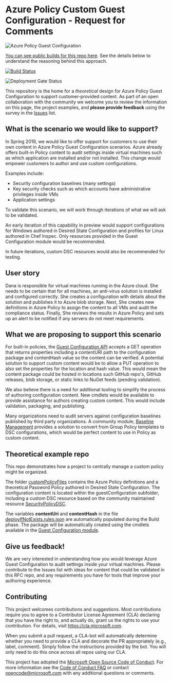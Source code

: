 # Azure Policy Custom Guest Configuration - Request for Comments
![Azure Policy Guest Configuration](https://contosodev.blob.core.windows.net/img/GuestConfigX.png)

[You can see public  builds for this repo here](https://dev.azure.com/azvmguestpolicy/CustomGuestConfiguration/_build).
See the details below to understand the reasoning behind this approach.

[![Build Status](https://dev.azure.com/azvmguestpolicy/CustomGuestConfiguration/_apis/build/status/Microsoft.rfc_customguestconfig?branchName=master)](https://dev.azure.com/azvmguestpolicy/CustomGuestConfiguration/_build/latest?definitionId=3?branchName=master)

![Deployment Gate Status](https://vsrm.dev.azure.com/azvmguestpolicy/_apis/public/Release/badge/8cf7364a-2490-4dd7-8353-5c7e17e8728d/1/2)

This repository is the home for a *theoretical* design for Azure Policy Guest Configuration
to support customer-provided content.
As part of an open collaboration with the community
we welcome you to review the information on this page,
the project examples,
and **please provide feedback** using the survey in the
[Issues](https://github.com/Microsoft/rfc_customguestconfig/issues)
list.

## What is the scenario we would like to support?

In Spring 2019,
we would like to offer support for customers to use their own content
in Azure Policy Guest Configuration scenarios.
Azure already offers built-in Policy content to audit settings
inside virtual machines such as which application are installed and/or not installed.
This change would empower customers to author
and use custom configurations.

Examples include:

- Security configuration baselines (many settings)
- Key security checks such as which accounts have administrative privileges inside VMs
- Application settings

To validate this scenario,
we will work through iterations of what we will ask to be validated.

An early iteration of this capability in preview would support
configurations for Windows authored in Desired State Configuration
and profiles for Linux authored in Chef Inspec.
Only resources provided in the Guest Configuration module
would be recommended.

In future iterations,
custom DSC resources would also be recommended for testing.

## User story

Dana is responsible for virtual machines running in the Azure cloud.
She needs to be certain that for all machines,
an anti-virus solution is installed and configured correctly.
She creates a configuration with details about the solution
and publishes it to Azure blob storage.
Next, She creates new definitions in Azure Policy
to assign the content to all VMs and audit the compliance status.
Finally, She reviews the results in Azure Policy and sets up an alert
to be notified if any servers do not meet requirements.

## What we are proposing to support this scenario

For built-in policies,
the
[Guest Configuration API](https://docs.microsoft.com/en-us/rest/api/guestconfiguration/guestconfigurationassignments/get#guestconfigurationnavigation)
accepts a GET operation that returns properties
including a contentURI path to the configuration package
and contentHash value so the content can be verified.
A potential solution to support custom content
would be to allow a PUT operation to also set the properties
for the location and hash value.
This would mean the content package could be hosted in locations
such GitHub repo's, GitHub releases, blob storage,
or static links to NuGet feeds (pending validation).

We also believe there is a need for additional tooling
to simplify the process of authoring configuration content.
New cmdlets would be available to provide assistance for authors
creating custom content.
This would include validation, packaging, and publishing.

Many organizations need to audit servers against configuration baselines
published by third party organizations.
A community module,
[Baseline Management](https://github.com/microsoft/baselinemanagement)
provides a solution to convert from Group Policy templates
to DSC configurations,
which would be perfect content to use in Policy as custom content.

## Theoretical example repo

This repo demonstrates how a project
to centrally manage a custom policy
might be organized.

The folder
[customPolicyFiles](https://github.com/Microsoft/rfc_customguestconfig/tree/master/customPolicyFiles)
contains the Azure Policy definitions
and a theoretical Password Policy
authored in Desired State Configuration.
The configuration content is located
within the guestConfiguration subfolder,
including a custom DSC resource based on the community maintained resource
[SecurityPolicyDSC](https://github.com/PowerShell/SecurityPolicyDsc).

The variables **contentUri** and **contentHash**
in the file
[deployIfNotExists.rules.json](https://github.com/Microsoft/rfc_customguestconfig/blob/master/customPolicyFiles/deployIfNotExists.rules.json#L85)
are automatically populated during the Build phase.
The package will be automatically created using the cmdlets
available in the
[Guest Configuration module](https://www.powershellgallery.com/packages/GuestConfiguration/).

## Give us feedback!

We are very interested in understanding how you would leverage
Azure Guest Configuration to audit settings
inside your virtual machines.
Please contribute to the Issues list with ideas for content
that could be validated in this RFC repo,
and any requirements you have for tools that improve your authoring experience.

## Contributing

This project welcomes contributions and suggestions.  Most contributions require you to agree to a
Contributor License Agreement (CLA) declaring that you have the right to, and actually do, grant us
the rights to use your contribution. For details, visit https://cla.microsoft.com.

When you submit a pull request, a CLA-bot will automatically determine whether you need to provide
a CLA and decorate the PR appropriately (e.g., label, comment). Simply follow the instructions
provided by the bot. You will only need to do this once across all repos using our CLA.

This project has adopted the [Microsoft Open Source Code of Conduct](https://opensource.microsoft.com/codeofconduct/).
For more information see the [Code of Conduct FAQ](https://opensource.microsoft.com/codeofconduct/faq/) or
contact [opencode@microsoft.com](mailto:opencode@microsoft.com) with any additional questions or comments.
